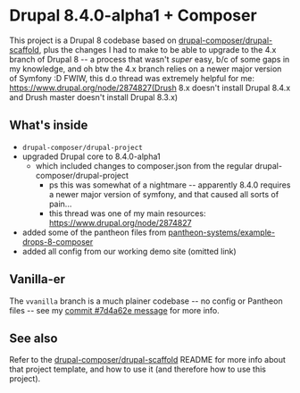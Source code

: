# Drupal 8.4.0-alpha1 + Composer

This project is a Drupal 8 codebase based on [drupal-composer/drupal-scaffold](https://github.com/drupal-composer/drupal-scaffold), plus the changes I had to make to be able to upgrade to the 4.x branch of Drupal 8 -- a process that wasn't *super* easy, b/c of some gaps in my knowledge, and oh btw the 4.x branch relies on a newer major version of Symfony :D  FWIW, this d.o thread was extremely helpful for me: https://www.drupal.org/node/2874827(Drush 8.x doesn't install Drupal 8.4.x and Drush master doesn't install Drupal 8.3.x)

## What's inside

* `drupal-composer/drupal-project`
* upgraded Drupal core to 8.4.0-alpha1
  * which included changes to composer.json from the regular drupal-composer/drupal-project
    * ps this was somewhat of a nightmare -- apparently 8.4.0 requires a newer major version of symfony, and that caused all sorts of pain...
    * this thread was one of my main resources: https://www.drupal.org/node/2874827 
* added some of the pantheon files from [pantheon-systems/example-drops-8-composer](https://github.com/pantheon-systems/example-drops-8-composer)
* added all config from our working demo site (omitted link)

## Vanilla-er

The `vvanilla` branch is a much plainer codebase -- no config or Pantheon files -- see my [commit #7d4a62e message](https://github.com/alisonjo2786/vanilla2/commit/7d4a62eae45696da1c370aabaa90115fb28748c7) for more info.

## See also

Refer to the [drupal-composer/drupal-scaffold](https://github.com/drupal-composer/drupal-scaffold) README for more info about that project template, and how to use it (and therefore how to use this project).
